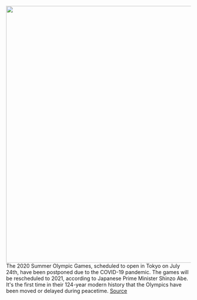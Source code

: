 <img src='https://cdn.vox-cdn.com/thumbor/OUvG0jBnc7Ni59l0WAcB1NFekwU=/0x0:4420x2941/1200x800/filters:focal(1857x1118:2563x1824)/cdn.vox-cdn.com/uploads/chorus_image/image/66546013/1206507803.jpg.0.jpg' width='700px' /><br/>
The 2020 Summer Olympic Games, scheduled to open in Tokyo on July 24th, have been postponed due to the COVID-19 pandemic. The games will be rescheduled to 2021, according to Japanese Prime Minister Shinzo Abe. It's the first time in their 124-year modern history that the Olympics have been moved or delayed during peacetime.
<a href='https://www.theverge.com/2020/3/24/21174606/summer-olympics-2020-postponed-coronavirus-delay-date'> Source <a/>